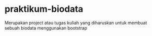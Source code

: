 # praktikum-biodata
Merupakan project atau tugas kuliah yang diharuskan untuk membuat sebuah biodata menggunakan bootstrap
